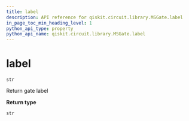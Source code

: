 ```yaml
---
title: label
description: API reference for qiskit.circuit.library.MSGate.label
in_page_toc_min_heading_level: 1
python_api_type: property
python_api_name: qiskit.circuit.library.MSGate.label
---
```


# label

<span id="qiskit.circuit.library.MSGate.label" />

`str`

Return gate label

**Return type**

`str`

